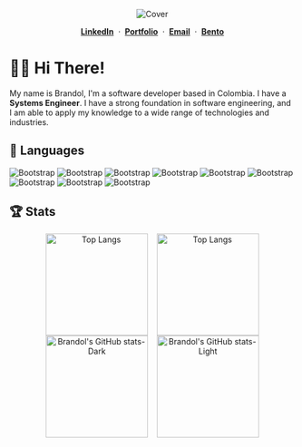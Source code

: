<div align="center">

  ![Cover](./.github/assets/cover.png)

  <p>
    <span>
      <a href="https://www.linkedin.com/in/brandoljesusv/"><b>LinkedIn</b></a>
      <span>&nbsp;·&nbsp;</span>
    </span>
    <span>
      <a href="https://branjes-dev.vercel.app/"><b>Portfolio</b></a>
      <span>&nbsp;·&nbsp;</span>
    </span>
    <span>
      <a href="mailto:brandolvargas9@gmail.com"><b>Email</b></a>
      <span>&nbsp;·&nbsp;</span>
    </span>
    <span>
      <a href="https://bento.me/branjesdev"><b>Bento</b></a>
    </span>
  </p>

</div>


# 👋🏻 Hi There!

My name is Brandol, I'm a software developer based in Colombia. I have a **Systems Engineer**. I have a strong foundation in software engineering, and I am able to apply my knowledge to a wide range of technologies and industries.

## 🌟 Languages

![Bootstrap](https://img.shields.io/badge/-JavaScript-05122A?style=flat-square&logo=JavaScript&color=353535) ![Bootstrap](https://img.shields.io/badge/-TypeScript-05122A?style=flat-square&logo=TypeScript&color=353535) ![Bootstrap](https://img.shields.io/badge/-NodeJs-05122A?style=flat-square&logo=NodeJs&color=353535) ![Bootstrap](https://img.shields.io/badge/-NestJs-05122A?style=flat-square&logo=NestJs&color=353535) ![Bootstrap](https://img.shields.io/badge/-React-05122A?style=flat-square&logo=React&color=353535) ![Bootstrap](https://img.shields.io/badge/-Angular-05122A?style=flat-square&logo=Angular&color=353535) ![Bootstrap](https://img.shields.io/badge/-NextJs-05122A?style=flat-square&logo=NextJs&color=353535) ![Bootstrap](https://img.shields.io/badge/-TailwindCss-05122A?style=flat-square&logo=TailwindCss&color=353535) ![Bootstrap](https://img.shields.io/badge/-Astro-05122A?style=flat-square&logo=Astro&color=353535)

## 🏆 Stats

<div align="center">
  <a href="https://github.com/anuraghazra/github-readme-stats#gh-dark-mode-only"><img height="180" hspace="6" align="center" src="https://github-readme-stats.vercel.app/api/top-langs/?username=branjesusdev&amp;hide=ShaderLab&amp;langs_count=6&amp;layout=compact&amp;theme=catppuccin_mocha#gh-dark-mode-only" alt="Top Langs"></a>
  <a href="https://github.com/anuraghazra/github-readme-stats#gh-light-mode-only"><img height="180" hspace="6" align="center" src="https://github-readme-stats.vercel.app/api/top-langs/?username=branjesusdev&amp;hide=ShaderLab&amp;langs_count=6&amp;layout=compact&amp;theme=default#gh-light-mode-only" alt="Top Langs"></a>
  <a href="https://github.com/branjesusdev/github-readme-stats#gh-dark-mode-only"><img height="180" hspace="6" align="center" src="https://github-readme-stats.vercel.app/api?username=branjesusdev&amp;show_icons=true&amp;theme=catppuccin_mocha#gh-dark-mode-only" alt="Brandol&#39;s GitHub stats-Dark"></a>
  <a href="https://github.com/branjesusdev/github-readme-stats#gh-light-mode-only"><img height="180" hspace="6" align="center" src="https://github-readme-stats.vercel.app/api?username=branjesusdev&amp;show_icons=true&amp;theme=default#gh-light-mode-only" alt="Brandol&#39;s GitHub stats-Light"></a>
</div>
